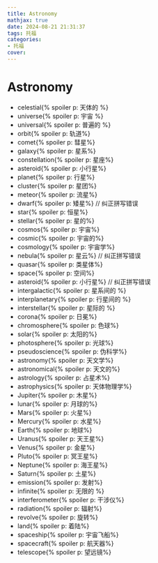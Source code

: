```yaml
---
title: Astronomy
mathjax: true
date: 2024-08-21 21:31:37
tags: 托福
categories:
- 托福
cover:
---
```


# Astronomy
- celestial{% spoiler p: 天体的 %}
- universe{% spoiler p: 宇宙 %}
- universal{% spoiler p: 普遍的 %}
- orbit{% spoiler p: 轨道%}
- comet{% spoiler p: 彗星%}
- galaxy{% spoiler p: 星系%}
- constellation{% spoiler p: 星座%}
- asteroid{% spoiler p: 小行星%}
- planet{% spoiler p: 行星%}
- cluster{% spoiler p: 星团%}
- meteor{% spoiler p: 流星%}
- dwarf{% spoiler p: 矮星%} // 纠正拼写错误
- star{% spoiler p: 恒星%}
- stellar{% spoiler p: 星的%}
- cosmos{% spoiler p: 宇宙%}
- cosmic{% spoiler p: 宇宙的%}
- cosmology{% spoiler p: 宇宙学%}
- nebula{% spoiler p: 星云%} // 纠正拼写错误
- quasar{% spoiler p: 类星体%}
- space{% spoiler p: 空间%}
- asteroid{% spoiler p: 小行星%} // 纠正拼写错误
- intergalactic{% spoiler p: 星系间的 %}
- interplanetary{% spoiler p: 行星间的 %}
- interstellar{% spoiler p: 星际的 %}
- corona{% spoiler p: 日冕%}
- chromosphere{% spoiler p: 色球%}
- solar{% spoiler p: 太阳的%}
- photosphere{% spoiler p: 光球%}
- pseudoscience{% spoiler p: 伪科学%}
- astronomy{% spoiler p: 天文学%}
- astronomical{% spoiler p: 天文的%}
- astrology{% spoiler p: 占星术%}
- astrophysics{% spoiler p: 天体物理学%}
- Jupiter{% spoiler p: 木星%}
- lunar{% spoiler p: 月球的%}
- Mars{% spoiler p: 火星%}
- Mercury{% spoiler p: 水星%}
- Earth{% spoiler p: 地球%}
- Uranus{% spoiler p: 天王星%}
- Venus{% spoiler p: 金星%}
- Pluto{% spoiler p: 冥王星%}
- Neptune{% spoiler p: 海王星%}
- Saturn{% spoiler p: 土星%}
- emission{% spoiler p: 发射%}
- infinite{% spoiler p: 无限的 %}
- interferometer{% spoiler p: 干涉仪%}
- radiation{% spoiler p: 辐射%}
- revolve{% spoiler p: 旋转%}
- land{% spoiler p: 着陆%}
- spaceship{% spoiler p: 宇宙飞船%}
- spacecraft{% spoiler p: 航天器%}
- telescope{% spoiler p: 望远镜%}
